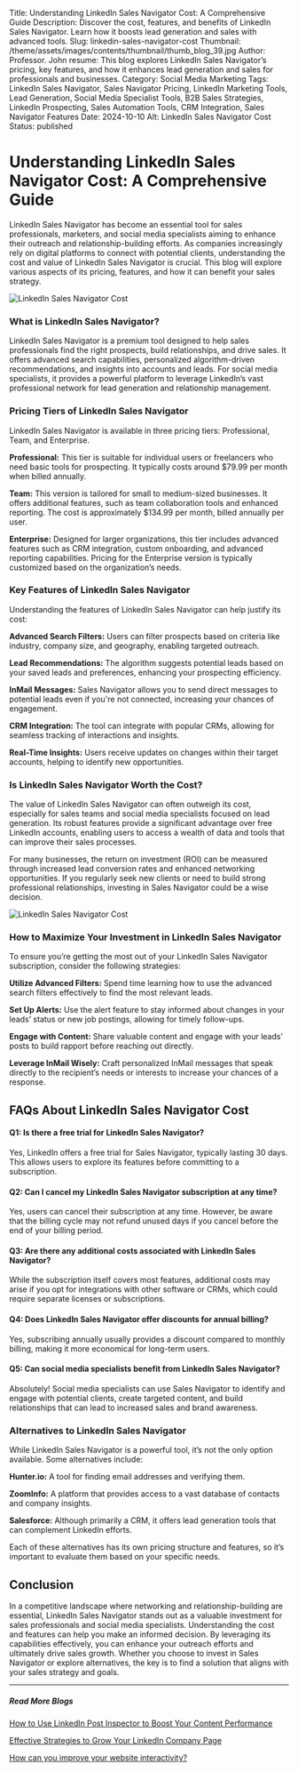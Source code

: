 Title: Understanding LinkedIn Sales Navigator Cost: A Comprehensive Guide
Description: Discover the cost, features, and benefits of LinkedIn Sales Navigator. Learn how it boosts lead generation and sales with advanced tools.
Slug: linkedin-sales-navigator-cost
Thumbnail: /theme/assets/images/contents/thumbnail/thumb_blog_39.jpg
Author: Professor. John
resume: This blog explores LinkedIn Sales Navigator’s pricing, key features, and how it enhances lead generation and sales for professionals and businesses.
Category: Social Media Marketing
Tags: LinkedIn Sales Navigator, Sales Navigator Pricing, LinkedIn Marketing Tools, Lead Generation, Social Media Specialist Tools, B2B Sales Strategies, LinkedIn Prospecting, Sales Automation Tools, CRM Integration, Sales Navigator Features
Date: 2024-10-10
Alt: LinkedIn Sales Navigator Cost
Status: published

# Understanding LinkedIn Sales Navigator Cost: A Comprehensive Guide

LinkedIn Sales Navigator has become an essential tool for sales professionals, marketers, and social media specialists aiming to enhance their outreach and relationship-building efforts. As companies increasingly rely on digital platforms to connect with potential clients, understanding the cost and value of LinkedIn Sales Navigator is crucial. This blog will explore various aspects of its pricing, features, and how it can benefit your sales strategy.

![LinkedIn Sales Navigator Cost](/theme/assets/images/contents/post/blog_39_pic_1.png)

### What is LinkedIn Sales Navigator?

LinkedIn Sales Navigator is a premium tool designed to help sales professionals find the right prospects, build relationships, and drive sales. It offers advanced search capabilities, personalized algorithm-driven recommendations, and insights into accounts and leads. For social media specialists, it provides a powerful platform to leverage LinkedIn’s vast professional network for lead generation and relationship management.


### Pricing Tiers of LinkedIn Sales Navigator

LinkedIn Sales Navigator is available in three pricing tiers: Professional, Team, and Enterprise. 

**Professional:** This tier is suitable for individual users or freelancers who need basic tools for prospecting. It typically costs around $79.99 per month when billed annually.
  
**Team:** This version is tailored for small to medium-sized businesses. It offers additional features, such as team collaboration tools and enhanced reporting. The cost is approximately $134.99 per month, billed annually per user.

**Enterprise:** Designed for larger organizations, this tier includes advanced features such as CRM integration, custom onboarding, and advanced reporting capabilities. Pricing for the Enterprise version is typically customized based on the organization’s needs.

### Key Features of LinkedIn Sales Navigator

Understanding the features of LinkedIn Sales Navigator can help justify its cost:

**Advanced Search Filters:** Users can filter prospects based on criteria like industry, company size, and geography, enabling targeted outreach.

**Lead Recommendations:** The algorithm suggests potential leads based on your saved leads and preferences, enhancing your prospecting efficiency.

**InMail Messages:** Sales Navigator allows you to send direct messages to potential leads even if you're not connected, increasing your chances of engagement.

**CRM Integration:** The tool can integrate with popular CRMs, allowing for seamless tracking of interactions and insights.

**Real-Time Insights:** Users receive updates on changes within their target accounts, helping to identify new opportunities.

### Is LinkedIn Sales Navigator Worth the Cost?

The value of LinkedIn Sales Navigator can often outweigh its cost, especially for sales teams and social media specialists focused on lead generation. Its robust features provide a significant advantage over free LinkedIn accounts, enabling users to access a wealth of data and tools that can improve their sales processes. 

For many businesses, the return on investment (ROI) can be measured through increased lead conversion rates and enhanced networking opportunities. If you regularly seek new clients or need to build strong professional relationships, investing in Sales Navigator could be a wise decision.

![LinkedIn Sales Navigator Cost](/theme/assets/images/contents/post/blog_39_pic_2.jpg)

### How to Maximize Your Investment in LinkedIn Sales Navigator

To ensure you’re getting the most out of your LinkedIn Sales Navigator subscription, consider the following strategies:

**Utilize Advanced Filters:** Spend time learning how to use the advanced search filters effectively to find the most relevant leads.

**Set Up Alerts:** Use the alert feature to stay informed about changes in your leads’ status or new job postings, allowing for timely follow-ups.

**Engage with Content:** Share valuable content and engage with your leads’ posts to build rapport before reaching out directly.

**Leverage InMail Wisely:** Craft personalized InMail messages that speak directly to the recipient’s needs or interests to increase your chances of a response.

## FAQs About LinkedIn Sales Navigator Cost

#### Q1: Is there a free trial for LinkedIn Sales Navigator?

Yes, LinkedIn offers a free trial for Sales Navigator, typically lasting 30 days. This allows users to explore its features before committing to a subscription.

#### Q2: Can I cancel my LinkedIn Sales Navigator subscription at any time?

Yes, users can cancel their subscription at any time. However, be aware that the billing cycle may not refund unused days if you cancel before the end of your billing period.

#### Q3: Are there any additional costs associated with LinkedIn Sales Navigator?

While the subscription itself covers most features, additional costs may arise if you opt for integrations with other software or CRMs, which could require separate licenses or subscriptions.

#### Q4: Does LinkedIn Sales Navigator offer discounts for annual billing?

Yes, subscribing annually usually provides a discount compared to monthly billing, making it more economical for long-term users.

#### Q5: Can social media specialists benefit from LinkedIn Sales Navigator?

Absolutely! Social media specialists can use Sales Navigator to identify and engage with potential clients, create targeted content, and build relationships that can lead to increased sales and brand awareness.

### Alternatives to LinkedIn Sales Navigator

While LinkedIn Sales Navigator is a powerful tool, it’s not the only option available. Some alternatives include:

**Hunter.io:** A tool for finding email addresses and verifying them.

**ZoomInfo:** A platform that provides access to a vast database of contacts and company insights.

**Salesforce:** Although primarily a CRM, it offers lead generation tools that can complement LinkedIn efforts.

Each of these alternatives has its own pricing structure and features, so it’s important to evaluate them based on your specific needs.

## Conclusion

In a competitive landscape where networking and relationship-building are essential, LinkedIn Sales Navigator stands out as a valuable investment for sales professionals and social media specialists. Understanding the cost and features can help you make an informed decision. By leveraging its capabilities effectively, you can enhance your outreach efforts and ultimately drive sales growth. Whether you choose to invest in Sales Navigator or explore alternatives, the key is to find a solution that aligns with your sales strategy and goals.

---
##### Read More Blogs

[How to Use LinkedIn Post Inspector to Boost Your Content Performance](https://marketingproinsider.com/linkedin-post-inspector)

[Effective Strategies to Grow Your LinkedIn Company Page](https://marketingproinsider.com/grow-linkedin-company-page-strategies)

[How can you improve your website interactivity?](https://marketingproinsider.com/improve-website-interactivity)
